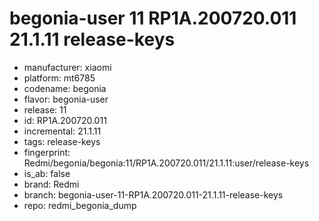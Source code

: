 # begonia-user 11 RP1A.200720.011 21.1.11 release-keys
- manufacturer: xiaomi
- platform: mt6785
- codename: begonia
- flavor: begonia-user
- release: 11
- id: RP1A.200720.011
- incremental: 21.1.11
- tags: release-keys
- fingerprint: Redmi/begonia/begonia:11/RP1A.200720.011/21.1.11:user/release-keys
- is_ab: false
- brand: Redmi
- branch: begonia-user-11-RP1A.200720.011-21.1.11-release-keys
- repo: redmi_begonia_dump
